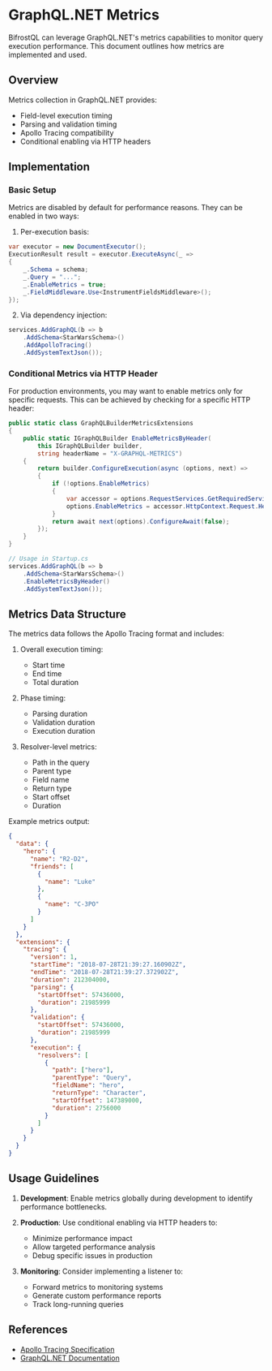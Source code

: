 # GraphQL.NET Metrics

BifrostQL can leverage GraphQL.NET's metrics capabilities to monitor query execution performance. This document outlines how metrics are implemented and used.

## Overview

Metrics collection in GraphQL.NET provides:
- Field-level execution timing
- Parsing and validation timing
- Apollo Tracing compatibility
- Conditional enabling via HTTP headers

## Implementation

### Basic Setup

Metrics are disabled by default for performance reasons. They can be enabled in two ways:

1. Per-execution basis:
```csharp
var executor = new DocumentExecutor();
ExecutionResult result = executor.ExecuteAsync(_ =>
{
    _.Schema = schema;
    _.Query = "...";
    _.EnableMetrics = true;
    _.FieldMiddleware.Use<InstrumentFieldsMiddleware>();
});
```

2. Via dependency injection:
```csharp
services.AddGraphQL(b => b
    .AddSchema<StarWarsSchema>()
    .AddApolloTracing()
    .AddSystemTextJson());
```

### Conditional Metrics via HTTP Header

For production environments, you may want to enable metrics only for specific requests. This can be achieved by checking for a specific HTTP header:

```csharp
public static class GraphQLBuilderMetricsExtensions
{
    public static IGraphQLBuilder EnableMetricsByHeader(
        this IGraphQLBuilder builder, 
        string headerName = "X-GRAPHQL-METRICS")
    {
        return builder.ConfigureExecution(async (options, next) =>
        {
            if (!options.EnableMetrics)
            {
                var accessor = options.RequestServices.GetRequiredService<IHttpContextAccessor>();
                options.EnableMetrics = accessor.HttpContext.Request.Headers.ContainsKey(headerName);
            }
            return await next(options).ConfigureAwait(false);
        });
    }
}

// Usage in Startup.cs
services.AddGraphQL(b => b
    .AddSchema<StarWarsSchema>()
    .EnableMetricsByHeader()
    .AddSystemTextJson());
```

## Metrics Data Structure

The metrics data follows the Apollo Tracing format and includes:

1. Overall execution timing:
   - Start time
   - End time
   - Total duration

2. Phase timing:
   - Parsing duration
   - Validation duration
   - Execution duration

3. Resolver-level metrics:
   - Path in the query
   - Parent type
   - Field name
   - Return type
   - Start offset
   - Duration

Example metrics output:
```json
{
  "data": {
    "hero": {
      "name": "R2-D2",
      "friends": [
        {
          "name": "Luke"
        },
        {
          "name": "C-3PO"
        }
      ]
    }
  },
  "extensions": {
    "tracing": {
      "version": 1,
      "startTime": "2018-07-28T21:39:27.160902Z",
      "endTime": "2018-07-28T21:39:27.372902Z",
      "duration": 212304000,
      "parsing": {
        "startOffset": 57436000,
        "duration": 21985999
      },
      "validation": {
        "startOffset": 57436000,
        "duration": 21985999
      },
      "execution": {
        "resolvers": [
          {
            "path": ["hero"],
            "parentType": "Query",
            "fieldName": "hero",
            "returnType": "Character",
            "startOffset": 147389000,
            "duration": 2756000
          }
        ]
      }
    }
  }
}
```

## Usage Guidelines

1. **Development**: Enable metrics globally during development to identify performance bottlenecks.

2. **Production**: Use conditional enabling via HTTP headers to:
   - Minimize performance impact
   - Allow targeted performance analysis
   - Debug specific issues in production

3. **Monitoring**: Consider implementing a listener to:
   - Forward metrics to monitoring systems
   - Generate custom performance reports
   - Track long-running queries

## References

- [Apollo Tracing Specification](https://github.com/apollographql/apollo-tracing)
- [GraphQL.NET Documentation](https://graphql-dotnet.github.io/docs/getting-started/metrics)